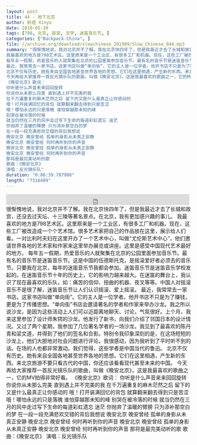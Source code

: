 ```yaml
---
layout: post
title: 44 - 地下北京
author: 昕煜 Xinyu
date: 2010-05-30
tags: [798, 北京, 摇滚, 文学, 迷笛音乐节, ]
categories: ["Backpack-China", ]
file: //archive.org/download/slowchinese_201909/Slow_Chinese_044.mp3
summary: "很惭愧地说，我对北京并不了解。我在北京快四年了，但是我最近才去了长城和故宫，还没去过天坛、十三陵等著名景点。在北京，我有更加感兴趣的事儿。
我最喜欢的地方是798艺术区。这里原来是一个工业区，有很多工厂和机器。现在，这些工厂被改造成一个个艺术馆。很多艺术家把自己的作品放在这里，展示给人们看。一对比利时夫妇在这里开办了一个艺术中心，叫做“尤伦斯艺术中心”，他们邀请世界各地的艺术家和作家来这里举办展览或讲座。这里是感受中国现代艺术最好的地方。
每年五一假期，热爱音乐的人就聚集在北京的公园里面参加音乐节。最有名的音乐节是迷笛音乐节。这是中国的伍德斯托克，是摇滚爱好者必须去的音乐节。只要我在北京，每年的迷笛音乐节我都会参加。迷笛音乐节是迷笛音乐学校发起的。在迷笛音乐节十年的历史上，它的影响力越来越大。在迷笛的舞台上，我认识了现在最喜欢的乐队，如：痛苦的信仰、扭曲的机器、夜叉等等。中国人对摇滚音乐不是很了解，迷笛音乐节让人们认识摇滚、爱上摇滚。
最近，我常常去一家书店。这家书店叫做“单向街”。它的主人是一位学者。他开书店不只是为了赚钱，更是为了传播思想。“单向街”书店会邀请著名的学者和作家来举办沙龙。我之所以说沙龙，是因为这些活动上人们可以近距离地聊天、讨论，气氛很好。上个月，我来这里参加了设计师朱锷的沙龙。他发行了新书，向我们介绍了邻国日本的设计情况。又过了两个星期，我参加了几位著名学者的一场沙龙。我见到了最喜欢的陈丹青和梁文道，并得到了他们的签名和合影。特别令我印象深刻的是，在这场短短的沙龙上，他们大胆地对社会问题进行评论。我很感动，因为我听到了平时听不到的话。在场的人也都非常激动。我们觉得，这些学者是中国当代的鲁迅。
北京不仅有历史。她有来自全国各地甚至世界各地的思想。它们在这里相遇，产生新的东西。来北京旅游不要只看古代的中国，你还应该看看现代甚至未来的中国。
今天再给大家推荐一首反光镜乐队的歌曲，叫做《晚安北京》，这是我最喜欢的歌曲之一，它的MV拍得非常好看。
《晚安北京》歌词：
你听是什么声音来来回回旋转
你说你从未那么完美 直到遇上并不完美的我
在千万遍重复的麻木茫然之后 留下的又是什么最真正让你感动的
哦！打开装满回忆的背包 就算翻来翻去得到只是苦涩
哦！哪怕永远的只是落魄 谁怕穿越那未知的峰
别哭在被冷落的时候
就当仍然在三月的风中走过写下生命的每道彩虹遗忘 迷茫
你抛弃了温暖的臂膀 只为添补那空白的梦
在一段一段充满悲欢交错的背后我想说
晚安北京 晚安曾经 孤单的身影从未真正安静
晚安北京 晚安曾经 何时再听到你的声音
晚安北京 晚安曾经 孤单的身影从未真正安静
晚安北京 晚安曾经 何时再听到你的声音
那将是最完美动听的歌
歌曲：《晚安北京》
演唱：反光镜乐队"
duration: "0:06:39.787908"
length: "7316489"
---
```


<iframe src="https://archive.org/embed/slowchinese_201909/Slow_Chinese_044.mp3" width="500" height="30" frameborder="0" webkitallowfullscreen="true" mozallowfullscreen="true" allowfullscreen></iframe>
很惭愧地说，我对北京并不了解。我在北京快四年了，但是我最近才去了长城和故宫，还没去过天坛、十三陵等著名景点。在北京，我有更加感兴趣的事儿。
我最喜欢的地方是798艺术区。这里原来是一个工业区，有很多工厂和机器。现在，这些工厂被改造成一个个艺术馆。很多艺术家把自己的作品放在这里，展示给人们看。一对比利时夫妇在这里开办了一个艺术中心，叫做“尤伦斯艺术中心”，他们邀请世界各地的艺术家和作家来这里举办展览或讲座。这里是感受中国现代艺术最好的地方。
每年五一假期，热爱音乐的人就聚集在北京的公园里面参加音乐节。最有名的音乐节是迷笛音乐节。这是中国的伍德斯托克，是摇滚爱好者必须去的音乐节。只要我在北京，每年的迷笛音乐节我都会参加。迷笛音乐节是迷笛音乐学校发起的。在迷笛音乐节十年的历史上，它的影响力越来越大。在迷笛的舞台上，我认识了现在最喜欢的乐队，如：痛苦的信仰、扭曲的机器、夜叉等等。中国人对摇滚音乐不是很了解，迷笛音乐节让人们认识摇滚、爱上摇滚。
最近，我常常去一家书店。这家书店叫做“单向街”。它的主人是一位学者。他开书店不只是为了赚钱，更是为了传播思想。“单向街”书店会邀请著名的学者和作家来举办沙龙。我之所以说沙龙，是因为这些活动上人们可以近距离地聊天、讨论，气氛很好。上个月，我来这里参加了设计师朱锷的沙龙。他发行了新书，向我们介绍了邻国日本的设计情况。又过了两个星期，我参加了几位著名学者的一场沙龙。我见到了最喜欢的陈丹青和梁文道，并得到了他们的签名和合影。特别令我印象深刻的是，在这场短短的沙龙上，他们大胆地对社会问题进行评论。我很感动，因为我听到了平时听不到的话。在场的人也都非常激动。我们觉得，这些学者是中国当代的鲁迅。
北京不仅有历史。她有来自全国各地甚至世界各地的思想。它们在这里相遇，产生新的东西。来北京旅游不要只看古代的中国，你还应该看看现代甚至未来的中国。
今天再给大家推荐一首反光镜乐队的歌曲，叫做《晚安北京》，这是我最喜欢的歌曲之一，它的MV拍得非常好看。
《晚安北京》歌词：
你听是什么声音来来回回旋转
你说你从未那么完美 直到遇上并不完美的我
在千万遍重复的麻木茫然之后 留下的又是什么最真正让你感动的
哦！打开装满回忆的背包 就算翻来翻去得到只是苦涩
哦！哪怕永远的只是落魄 谁怕穿越那未知的峰
别哭在被冷落的时候
就当仍然在三月的风中走过写下生命的每道彩虹遗忘 迷茫
你抛弃了温暖的臂膀 只为添补那空白的梦
在一段一段充满悲欢交错的背后我想说
晚安北京 晚安曾经 孤单的身影从未真正安静
晚安北京 晚安曾经 何时再听到你的声音
晚安北京 晚安曾经 孤单的身影从未真正安静
晚安北京 晚安曾经 何时再听到你的声音
那将是最完美动听的歌
歌曲：《晚安北京》
演唱：反光镜乐队